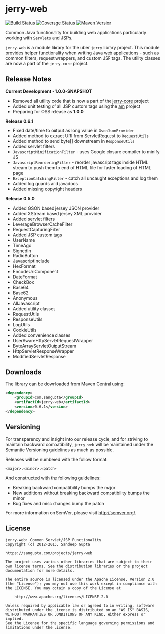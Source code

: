 # jerry-web

[![Build Status](https://travis-ci.org/sangupta/jerry-web.svg?branch=master)](https://travis-ci.org/sangupta/jerry-web)
[![Coverage Status](https://coveralls.io/repos/sangupta/jerry-web/badge.png)](https://coveralls.io/r/sangupta/jerry-web)
[![Maven Version](https://maven-badges.herokuapp.com/maven-central/com.sangupta/jerry-web/badge.svg)](https://maven-badges.herokuapp.com/maven-central/com.sangupta/jerry-web)

Common Java functionality for building web applications particularly working with `Servlets` and JSPs.

`jerry-web` is a module library for the uber `jerry` library project. This module provides helper functionality 
when writing Java web applications - such as common filters, request wrappers, and custom JSP tags. The utility
classes are now a part of the `jerry-core` project.

## Release Notes


**Current Development - 1.0.0-SNAPSHOT**

* Removed all utility code that is now a part of the [jerry-core](https://github.com/sangupta/jerry-core) project
* Added unit testing of all JSP custom tags using the [am](https://github.com/sangupta/am) project
* Preparing for OSS release as **1.0.0**

**Release 0.6.1**

* Fixed date/time to output as long value in `GsonJsonProvider`
* Added method to extract URI from ServletRequest to `RequestUtils`
* Added method to send byte[] downstream in `ResponseUtils`
* Added servlet filters
 * `JavascriptMinificationFilter` - uses Google closure compiler to minify JS
 * `JavascriptReorderingFilter` - reorder javascript tags inside HTML stream to push them to end of HTML file for faster loading of HTML page
 * `ExceptionCatchingFilter` - catch all uncaught exceptions and log them
* Added log guards and javadocs
* Added missing copyright headers

**Release 0.5.0**

* Added GSON based jersey JSON provider
* Added XStream based jersey XML provider
* Added servlet filters
 * LeverageBrowserCacheFilter
 * RequestCapturingFilter
* Added JSP custom tags
 * UserName
 * TimeAgo
 * SignedIn
 * RadioButton
 * JavascriptInclude
 * HexFormat
 * EncodeUriComponent
 * DateFormat
 * CheckBox
 * Base64
 * Base62
 * Anonymous
 * AllJavascript
* Added utility classes
 * RequestUtils
 * ResponseUtils
 * LogUtils
 * CookieUtils
* Added convenience classes
 * UserAwareHttpServletRequestWrapper
 * ByteArrayServletOutputStream
 * HttpServletResponseWrapper
 * ModifiedServletResponse

Downloads
---------

The library can be downloaded from Maven Central using:

```xml
<dependency>
    <groupId>com.sangupta</groupId>
    <artifactId>jerry-web</artifactId>
    <version>0.6.1</version>
</dependency>
```

Versioning
----------

For transparency and insight into our release cycle, and for striving to maintain backward compatibility, 
`jerry-web` will be maintained under the Semantic Versioning guidelines as much as possible.

Releases will be numbered with the follow format:

`<major>.<minor>.<patch>`

And constructed with the following guidelines:

* Breaking backward compatibility bumps the major
* New additions without breaking backward compatibility bumps the minor
* Bug fixes and misc changes bump the patch

For more information on SemVer, please visit http://semver.org/.

License
-------

```
jerry-web: Common Servlet/JSP Functionality
Copyright (c) 2012-2016, Sandeep Gupta

https://sangupta.com/projects/jerry-web

The project uses various other libraries that are subject to their
own license terms. See the distribution libraries or the project
documentation for more details.

The entire source is licensed under the Apache License, Version 2.0 
(the "License"); you may not use this work except in compliance with
the LICENSE. You may obtain a copy of the License at

	http://www.apache.org/licenses/LICENSE-2.0

Unless required by applicable law or agreed to in writing, software
distributed under the License is distributed on an "AS IS" BASIS,
WITHOUT WARRANTIES OR CONDITIONS OF ANY KIND, either express or implied.
See the License for the specific language governing permissions and
limitations under the License.
```
